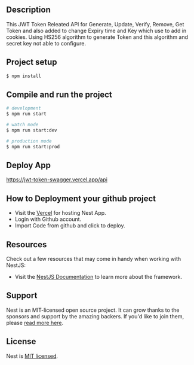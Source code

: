 
## Description

This JWT Token Releated API for Generate, Update, Verify, Remove, Get Token and also added to change Expiry time and Key which use to add in cookies. Using HS256 algorithm to generate Token and this algorithm and secret key not able to configure.

## Project setup

```bash
$ npm install
```

## Compile and run the project

```bash
# development
$ npm run start

# watch mode
$ npm run start:dev

# production mode
$ npm run start:prod
```

## Deploy App
https://jwt-token-swagger.vercel.app/api

## How to Deployment your github project
- Visit the [Vercel](https://vercel.com/) for hosting Nest App.
- Login with Github account.
- Import Code from github and click to deploy.

## Resources

Check out a few resources that may come in handy when working with NestJS:
- Visit the [NestJS Documentation](https://docs.nestjs.com) to learn more about the framework.

## Support
Nest is an MIT-licensed open source project. It can grow thanks to the sponsors and support by the amazing backers. If you'd like to join them, please [read more here](https://docs.nestjs.com/support).

## License
Nest is [MIT licensed](https://github.com/nestjs/nest/blob/master/LICENSE).
